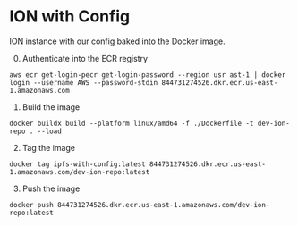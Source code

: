# ION with Config

ION instance with our config baked into the Docker image.

0. Authenticate into the ECR registry

`aws ecr get-login-pecr get-login-password --region usr ast-1 | docker login --username AWS --password-stdin 844731274526.dkr.ecr.us-east-1.amazonaws.com`

1. Build the image

`docker buildx build --platform linux/amd64 -f ./Dockerfile -t dev-ion-repo . --load`

2. Tag the image

`docker tag ipfs-with-config:latest 844731274526.dkr.ecr.us-east-1.amazonaws.com/dev-ion-repo:latest`

3. Push the image

`docker push 844731274526.dkr.ecr.us-east-1.amazonaws.com/dev-ion-repo:latest`